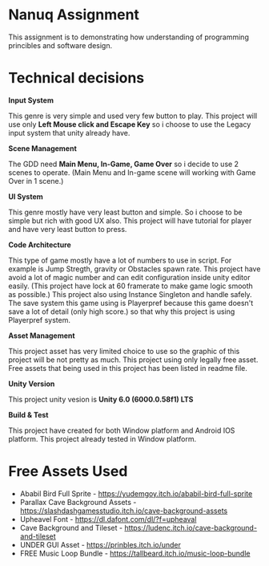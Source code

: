 # Nanuq Assignment
This assignment is to demonstrating how understanding of programming princibles and software design.

# Technical decisions
**Input System**

This genre is very simple and used very few button to play. This project will use only **Left Mouse click and Escape Key** so i choose to use the Legacy input system that unity already have.

**Scene Management**

The GDD need **Main Menu, In-Game, Game Over** so i decide to use 2 scenes to operate. (Main Menu and In-game scene will working with Game Over in 1 scene.)

**UI System**

This genre mostly have very least button and simple. So i choose to be simple but rich with good UX also. This project will have tutorial for player and have very least button to press.

**Code Architecture**

This type of game mostly have a lot of numbers to use in script. For example is Jump Stregth, gravity or Obstacles spawn rate. This project have avoid a lot of magic number and can edit configuration inside unity editor easily. (This project have lock at 60 framerate to make game logic smooth as possible.) This project also using Instance Singleton and handle safely.
The save system this game using is Playerpref because this game doesn't save a lot of detail (only high score.) so that why this project is using Playerpref system.

**Asset Management**

This project asset has very limited choice to use so the graphic of this project will be not pretty as much. This project using only legally free asset. Free assets that being used in this project has been listed in readme file.

**Unity Version**

This project unity vesion is **Unity 6.0 (6000.0.58f1) LTS**

**Build & Test**

This project have created for both Window platform and Android IOS platform. This project already tested in Window platform.

# Free Assets Used
- Ababil Bird Full Sprite - https://yudemgoy.itch.io/ababil-bird-full-sprite
- Parallax Cave Background Assets - https://slashdashgamesstudio.itch.io/cave-background-assets
- Upheavel Font - https://dl.dafont.com/dl/?f=upheaval
- Cave Background and Tileset - https://ludenc.itch.io/cave-background-and-tileset
- UNDER GUI Asset - https://prinbles.itch.io/under
- FREE Music Loop Bundle - https://tallbeard.itch.io/music-loop-bundle
